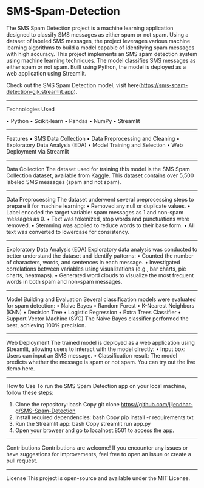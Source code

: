 # SMS-Spam-Detection
The SMS Spam Detection project is a machine learning application designed to classify SMS messages as either spam or not spam. Using a dataset of labeled SMS messages, the project leverages various machine learning algorithms to build a model capable of identifying spam messages with high accuracy.
This project implements an SMS spam detection system using machine learning techniques. The model classifies SMS messages as either spam or not spam. Built using Python, the model is deployed as a web application using Streamlit.

Check out the SMS Spam Detection model, visit here(https://sms-spam-detection-gjk.streamlit.app).
________________________________________
Technologies Used


•	Python
•	Scikit-learn
•	Pandas
•	NumPy
•	Streamlit
________________________________________
Features
•	SMS Data Collection
•	Data Preprocessing and Cleaning
•	Exploratory Data Analysis (EDA)
•	Model Training and Selection
•	Web Deployment via Streamlit
________________________________________
Data Collection
The dataset used for training this model is the SMS Spam Collection dataset, available from Kaggle. This dataset contains over 5,500 labeled SMS messages (spam and not spam).
________________________________________
Data Preprocessing
The dataset underwent several preprocessing steps to prepare it for machine learning:
•	Removed any null or duplicate values.
•	Label encoded the target variable: spam messages as 1 and non-spam messages as 0.
•	Text was tokenized, stop words and punctuations were removed.
•	Stemming was applied to reduce words to their base form.
•	All text was converted to lowercase for consistency.
________________________________________
Exploratory Data Analysis (EDA)
Exploratory data analysis was conducted to better understand the dataset and identify patterns:
•	Counted the number of characters, words, and sentences in each message.
•	Investigated correlations between variables using visualizations (e.g., bar charts, pie charts, heatmaps).
•	Generated word clouds to visualize the most frequent words in both spam and non-spam messages.
________________________________________
Model Building and Evaluation
Several classification models were evaluated for spam detection:
•	Naive Bayes
•	Random Forest
•	K-Nearest Neighbors (KNN)
•	Decision Tree
•	Logistic Regression
•	Extra Trees Classifier
•	Support Vector Machine (SVC)
The Naive Bayes classifier performed the best, achieving 100% precision.
________________________________________
Web Deployment
The trained model is deployed as a web application using Streamlit, allowing users to interact with the model directly:
•	Input box: Users can input an SMS message.
•	Classification result: The model predicts whether the message is spam or not spam.
You can try out the live demo here.
________________________________________
How to Use
To run the SMS Spam Detection app on your local machine, follow these steps:
1.	Clone the repository:
bash
Copy
git clone  https://github.com/jijendhar-g/SMS-Spam-Detection
2.	Install required dependencies:
bash
Copy
pip install -r requirements.txt
3.	Run the Streamlit app:
bash
Copy
streamlit run app.py
4.	Open your browser and go to localhost:8501 to access the app.

________________________________________
Contributions
Contributions are welcome! If you encounter any issues or have suggestions for improvements, feel free to open an issue or create a pull request.
________________________________________
License
This project is open-source and available under the MIT License.

